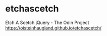 # etchascetch
Etch A Scetch jQuery - The Odin Project
https://oisteinhaugland.github.io/etchascetch/
